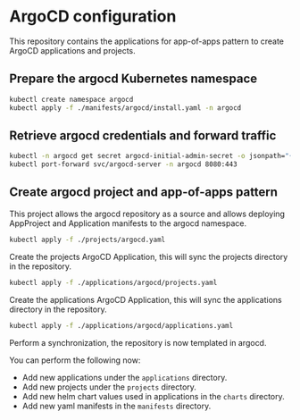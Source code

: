 # ArgoCD configuration

This repository contains the applications for app-of-apps pattern to create ArgoCD applications and projects.

## Prepare the argocd Kubernetes namespace

```bash
kubectl create namespace argocd
kubectl apply -f ./manifests/argocd/install.yaml -n argocd
```

## Retrieve argocd credentials and forward traffic

```bash
kubectl -n argocd get secret argocd-initial-admin-secret -o jsonpath="{.data.password}" | base64 -d; echo
kubectl port-forward svc/argocd-server -n argocd 8080:443
```

## Create argocd project and app-of-apps pattern

This project allows the argocd repository as a source and allows deploying AppProject and Application manifests to the argocd namespace.

```bash
kubectl apply -f ./projects/argocd.yaml
```

Create the projects ArgoCD Application, this will sync the projects directory in the repository.

```bash
kubectl apply -f ./applications/argocd/projects.yaml
```

Create the applications ArgoCD Application, this will sync the applications directory in the repository.

```bash
kubectl apply -f ./applications/argocd/applications.yaml
```

Perform a synchronization, the repository is now templated in argocd.

You can perform the following now:

- Add new applications under the `applications` directory.
- Add new projects under the `projects` directory.
- Add new helm chart values used in applications in the `charts` directory.
- Add new yaml manifests in the `manifests` directory. 